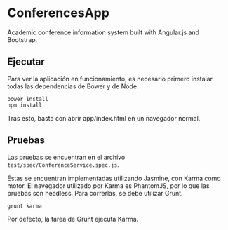 # ConferencesApp
Academic conference information system built with Angular.js and Bootstrap.

## Ejecutar
Para ver la aplicación en funcionamiento, es necesario primero instalar todas las dependencias de Bower y de Node.

    bower install
    npm install

Tras esto, basta con abrir app/index.html en un navegador normal.

## Pruebas
Las pruebas se encuentran en el archivo `test/spec/ConferenceService.spec.js`.

Éstas se encuentran implementadas utilizando Jasmine, con Karma como motor. El navegador utilizado por Karma es PhantomJS, por lo que las pruebas son headless. Para correrlas, se debe utilizar Grunt.

    grunt karma

Por defecto, la tarea de Grunt ejecuta Karma.
